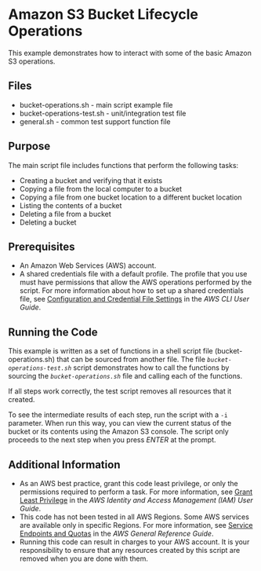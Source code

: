 <!--
Copyright Amazon.com, Inc. or its affiliates. All Rights Reserved.
This file is licensed under the Apache License, Version 2.0 (the "License").

You may not use this file except in compliance with the License. A copy of
the License is located at http://aws.amazon.com/apache2.0/.

This file is distributed on an "AS IS" BASIS, WITHOUT WARRANTIES OR
CONDITIONS OF ANY KIND, either express or implied. See the License for the
specific language governing permissions and limitations under the License.
-->

# Amazon S3 Bucket Lifecycle Operations

This example demonstrates how to interact with some of the basic Amazon S3 operations. 

## Files
  * bucket-operations.sh - main script example file
  * bucket-operations-test.sh - unit/integration test file
  * general.sh - common test support function file

## Purpose
The main script file includes functions that perform the following tasks:

 * Creating a bucket and verifying that it exists
 * Copying a file from the local computer to a bucket
 * Copying a file from one bucket location to a different bucket location
 * Listing the contents of a bucket
 * Deleting a file from a bucket
 * Deleting a bucket

## Prerequisites

 * An Amazon Web Services (AWS) account.
 * A shared credentials file with a default profile. The profile that you use must have permissions that allow the AWS operations performed by the script. For more information about how to set up a shared credentials file, see [Configuration and Credential File Settings](https://docs.aws.amazon.com/cli/latest/userguide/cli-configure-files.html) in the _AWS CLI User Guide_.

## Running the Code

This example is written as a set of functions in a shell script file (bucket-operations.sh) that can be sourced from another file. The file *`bucket-operations-test.sh`* script demonstrates how to call the functions by sourcing the *`bucket-operations.sh`* file and calling each of the functions.

If all steps work correctly, the test script removes all resources that it created.

To see the intermediate results of each step, run the script with a `-i` parameter. When run this way, you can view the current status of the bucket or its contents using the Amazon S3 console. The script only proceeds to the next step when you press *ENTER* at the prompt.

## Additional Information

 * As an AWS best practice, grant this code least privilege, or only the permissions required to perform a task. For more information, see [Grant Least Privilege](https://docs.aws.amazon.com/IAM/latest/UserGuide/best-practices.html#grant-least-privilege) in the _AWS Identity and Access Management (IAM) User Guide_.
 * This code has not been tested in all AWS Regions. Some AWS services are available only in specific Regions. For more information, see [Service Endpoints and Quotas](https://docs.aws.amazon.com/general/latest/gr/aws-service-information.html) in the _AWS General Reference Guide_.
 * Running this code can result in charges to your AWS account. It is your responsibility to ensure that any resources created by this script are removed when you are done with them.

